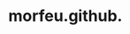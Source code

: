 # morfeu.github.<script>
<!--//
function pasuser(form) {
if (form.id.value=="sousa"||form.id.value=="reinaldo"||form.id.value=="rita"){ 
if(form.pass.value=="123"){              


location="https://player.openload.network/qweowqie.php?4=JCrtL6SyNRAvwzroJRXxJcnqLf2oNhl2Dani4zHyDzAGDhntNRdyXhPPL7OiDRP9JcHTwfO9XfdpJhO7DhQiwf4pDzrpLarEwR0T4CnqNYbRbC3GDc3t&3=JCrtL6SyNRAvwzroJRXxJcnqLf2oNhl2Dani4zHyDzAGDhntNRdyXhPPL7OiDRP9JcHTwfO9XfdpJhO7DhQiwf4pDzrpLarEwR0T4CnqNYL7bC3GDc3t&2=JCrtL6SyNRAvwzroJRXxJcnqLf2oNhl2Dani4zHyDzAGDhntNRdyXhPPL7OiDRP9JcHTwfO9XfdpJhO7DhQiwf4pDzrpLarEwR0T4CnqNY0oB6moNhdol3==&1=&subt=JCrtL6SyNR0GXCniDRnTJKAGDhntNRvP4RnG4KQ9No==" 
} else {
alert(" senha invalida")
}
} else {  alert("seu nome não costa em nosso sistema")
}
}
//-->
</script>
